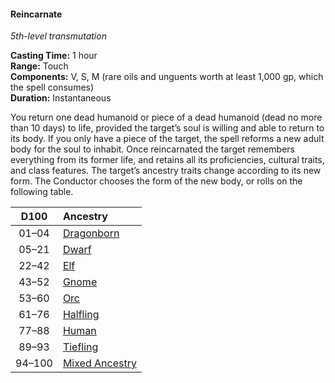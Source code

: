 #### Reincarnate
<!-- markdownlint-disable link-image-reference-definitions -->
[_metadata_:spell_name]:- "Reincarnate"
[_metadata_:spell_level]:- "5"
[_metadata_:spell_school]:- "transmutation"
[_metadata_:ritual]:- "false"
[_metadata_:casting_time_amount]:- "1"
[_metadata_:casting_time_unit]:- "hour"
[_metadata_:range]:- "Touch"
[_metadata_:target]:- "one dead humanoid or piece of a dead humanoid, that died no more than 10 days ago"
[_metadata_:components_verbal]:- "true"
[_metadata_:components_somatic]:- "true"
[_metadata_:components_material]:- "true"
[_metadata_:components_material_description]:- "rare oils and unguents worth at least 1,000 gp, which the spell consumes"
[_metadata_:components_material_cost]:- "1,000 gp"
[_metadata_:duration]:- "Instantaneous"
[_metadata_:concentration]:- "false"
[_metadata_:compared_to_wotc_srd_5.1]:- "mechanics_different_wording_different"
[_metadata_:compared_to_a5e_srd]:- "mechanics_same_wording_different"
<!-- markdownlint-disable-next-line no-emphasis-as-heading -->
_5th-level transmutation_

**Casting Time:** 1 hour \
**Range:** Touch \
**Components:** V, S, M (rare oils and unguents worth at least 1,000 gp, which the spell consumes) \
**Duration:** Instantaneous

You return one dead humanoid or piece of a dead humanoid (dead no more than 10 days) to life, provided the target’s soul is willing and able to return to its body.
If you only have a piece of the target, the spell reforms a new adult body for the soul to inhabit.
Once reincarnated the target remembers everything from its former life, and retains all its proficiencies, cultural traits, and class features.
The target’s ancestry traits change according to its new form.
The Conductor chooses the form of the new body, or rolls on the following table.

|  D100  | Ancestry                                         |
|:------:|:-------------------------------------------------|
| 01–04  | [Dragonborn](#Dragonborn_dragonborn)             |
| 05–21  | [Dwarf](#Dwarf_dwarf)                            |
| 22–42  | [Elf](#Elf_elf)                                  |
| 43–52  | [Gnome](#Gnome_gnome)                            |
| 53–60  | [Orc](#Orc_orc)                                  |
| 61–76  | [Halfling](#Halfling_halfling)                   |
| 77–88  | [Human](#Human_human)                            |
| 89–93  | [Tiefling](#Tiefling_tiefling)                   |
| 94–100 | [Mixed Ancestry](#Mixed_Ancestry_mixed_ancestry) |
